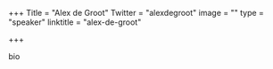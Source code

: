 +++
Title = "Alex de Groot"
Twitter = "alexdegroot"
image = ""
type = "speaker"
linktitle = "alex-de-groot"

+++

bio
